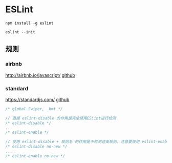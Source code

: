 # ESLint

`npm install -g eslint`

`eslint --init`


## 规则

### airbnb

http://airbnb.io/javascript/
[github](https://github.com/airbnb/javascript)

### standard

https://standardjs.com/
[github](https://github.com/feross/standard)


```javascript
/* global Swiper, _hmt */

// 直接 eslint-disable 的作用是完全禁用ESLint进行检测
/* eslint-disable */
...
/* eslint-enable */

// 使用 eslint-disable + 规则名 的作用是不检测这条规则，注意要使用 eslint-enable 结束哟
/* eslint-disable no-new */
...
/* eslint-enable no-new */
```



